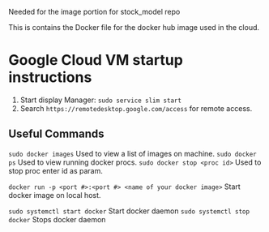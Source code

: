 Needed for the image portion for stock_model repo

This is contains the Docker file for the docker hub image used in the cloud.

# Google Cloud VM startup instructions

1. Start display Manager: `sudo service slim start`
2. Search `https://remotedesktop.google.com/access` for remote access. 

## Useful Commands
`sudo docker images` Used to view a list of images on machine.
`sudo docker ps` Used to view running docker procs.
`sudo docker stop <proc id>` Used to stop proc enter id as param.

`docker run -p <port #>:<port #> <name of your docker image>` Start docker image on local host.

`sudo systemctl start docker` Start docker daemon
`sudo systemctl stop docker` Stops docker daemon
